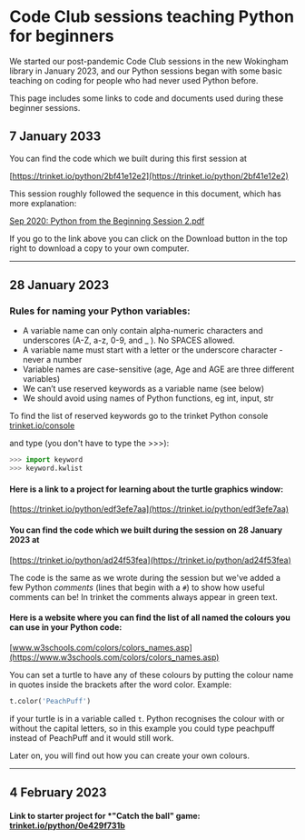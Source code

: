 # Code Club sessions teaching Python for beginners

We started our post-pandemic Code Club sessions in the new Wokingham library in January 2023, and our Python sessions began with some basic teaching on coding for people who had never used Python before.

This page includes some links to code and documents used during these beginner sessions.

## 7 January 2033

You can find the code which we built during this first session at

[https://trinket.io/python/2bf41e12e2](https://trinket.io/python/2bf41e12e2)

This session roughly followed the sequence in this document, which has more explanation:

[Sep 2020: Python from the Beginning Session 2.pdf](https://github.com/WokLibCodeClub/OnlineCodeclub/blob/master/20200915%20Python%20from%20the%20Beginning%20Session%202.pdf)

If you go to the link above you can click on the Download button in the top right to download a copy to your own computer.

---

## 28 January 2023

### Rules for naming your Python variables:
- A variable name can only contain alpha-numeric characters and underscores (A-Z, a-z, 0-9, and _ ). No SPACES allowed.
- A variable name must start with a letter or the underscore character - never a number
- Variable names are case-sensitive (age, Age and AGE are three different variables)
- We can’t use reserved keywords as a variable name (see below)
- We should avoid using names of Python functions, eg int, input, str

To find the list of reserved keywords go to the trinket Python console [trinket.io/console](https://trinket.io/console)

and type (you don't have to type the >>>):

```python
>>> import keyword
>>> keyword.kwlist
```

#### Here is a link to a project for learning about the turtle graphics window:

[https://trinket.io/python/edf3efe7aa](https://trinket.io/python/edf3efe7aa)

#### You can find the code which we built during the session on 28 January 2023 at

[https://trinket.io/python/ad24f53fea](https://trinket.io/python/ad24f53fea)

The code is the same as we wrote during the session but we've added a few Python *comments* (lines that begin with a ```#```) to show how useful comments can be! In trinket the comments always appear in green text.

#### Here is a website where you can find the list of all named the colours you can use in your Python code:

[www.w3schools.com/colors/colors_names.asp](https://www.w3schools.com/colors/colors_names.asp)

You can set a turtle to have any of these colours by putting the colour name in quotes inside the brackets after the word color. Example:

```Python
t.color('PeachPuff')
```

if your turtle is in a variable called ```t```. Python recognises the colour with or without the capital letters, so in this example you could type peachpuff instead of PeachPuff and it would still work.

Later on, you will find out how you can create your own colours.

---

## 4 February 2023

#### Link to starter project for *"Catch the ball" game: [trinket.io/python/0e429f731b](https://trinket.io/python/0e429f731b)
